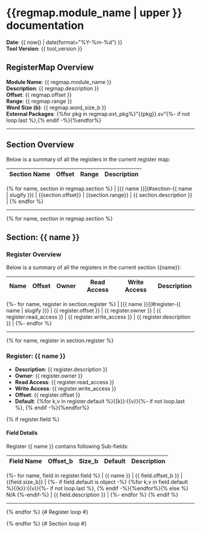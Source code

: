 # {{regmap.module_name | upper }} documentation
**Date**: {{ now() | date(format="%Y-%m-%d") }}  
**Tool Version**: {{ tool_version }}  

## RegisterMap Overview

**Module Name**: {{ regmap.module_name }}  
**Description**: {{ regmap.description }}  
**Offset**: {{ regmap.offset }}  
**Range**: {{ regmap.range }}  
**Word Size (b)**: {{ regmap.word_size_b }}  
**External Packages**: {%for pkg in regmap.ext_pkg%}"{{pkg}}.sv"{%- if not loop.last %},{% endif -%}{%endfor%}


---

## Section Overview

Below is a summary of all the registers in the current register map:

| Section Name | Offset | Range | Description |
|-------------:|:------:|:-----:|:------------|
{% for name, section in regmap.section %}
| [{{ name }}](#section-{{ name | slugify }}) | {{section.offset}} | {{section.range}} | {{ section.description }} |
{% endfor %}


---

{% for name, section in regmap.section %}
## Section: {{ name }}

### Register Overview

Below is a summary of all the registers in the current section {{name}}:

| Name             | Offset | Owner    | Read Access | Write Access | Description |
|-----------------:|:------:|:--------:|:-----------:|:------------:|:------------|
{%- for name, register in section.register %}
| [{{ name }}](#register-{{ name | slugify }}) | {{ register.offset }} | {{ register.owner }} | {{ register.read_access }} | {{ register.write_access }} |  {{ register.description }} |
{%- endfor %}


---

{% for name, register in section.register %}
### Register: {{ name }}

- **Description**: {{ register.description }}
- **Owner**: {{ register.owner }}
- **Read Access**: {{ register.read_access }}
- **Write Access**: {{ register.write_access }}
- **Offset**: {{ register.offset }}
- **Default**: {%for k,v in register.default %}{{k}}:{{v}}{%- if not loop.last %}, {% endif -%}{%endfor%} 

{% if register.field %}
#### Field Details

Register {{ name }} contains following Sub-fields:

| Field Name | Offset_b | Size_b | Default      | Description   |
|-----------:|:--------:|:------:|:------------:|:--------------|
{%- for name, field in register.field %}
| {{ name }}      | {{ field.offset_b }} | {{field.size_b}} | {%- if field.default is object -%} {%for k,v in field.default %}{{k}}:{{v}}{%- if not loop.last %}, {% endif -%}{%endfor%}{% else %} N/A {%-endif-%} | {{ field.description }} |
{%- endfor %}
{% endif %}


---

{% endfor %} {# Register loop #}

{% endfor %} {# Section loop #}
